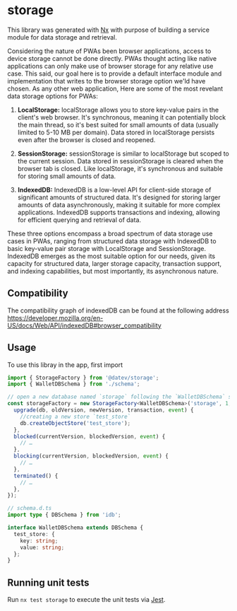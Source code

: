 # storage

This library was generated with [Nx](https://nx.dev) with purpose of building a service module for data storage and retrieval.

Considering the nature of PWAs been browser applications, access to device storage cannot be done directly. PWAs thought acting like native applications can only make use of browser storage for any relative use case. This said, our goal here is to provide a default interface module and implementation that writes to the browser storage option we'ld have chosen.
As any other web application, Here are some of the most revelant data storage options for PWAs:

1. **LocalStorage:** localStorage allows you to store key-value pairs in the client's web browser. It's synchronous, meaning it can potentially block the main thread, so it's best suited for small amounts of data (usually limited to 5-10 MB per domain). Data stored in localStorage persists even after the browser is closed and reopened.

2. **SessionStorage:** sessionStorage is similar to localStorage but scoped to the current session. Data stored in sessionStorage is cleared when the browser tab is closed. Like localStorage, it's synchronous and suitable for storing small amounts of data.

3. **IndexedDB:** IndexedDB is a low-level API for client-side storage of significant amounts of structured data. It's designed for storing larger amounts of data asynchronously, making it suitable for more complex applications. IndexedDB supports transactions and indexing, allowing for efficient querying and retrieval of data.

These three options encompass a broad spectrum of data storage use cases in PWAs, ranging from structured data storage with IndexedDB to basic key-value pair storage with LocalStorage and SessionStorage. IndexedDB emerges as the most suitable option for our needs, given its capacity for structured data, larger storage capacity, transaction support, and indexing capabilities, but most importantly, its asynchronous nature.

## Compatibility

The compatibility graph of indexedDB can be found at the following address https://developer.mozilla.org/en-US/docs/Web/API/indexedDB#browser_compatibility

## Usage

To use this libray in the app, first import

```ts
import { StorageFactory } from '@datev/storage';
import { WalletDBSchema } from './schema';

// open a new database named `storage` following the `WalletDBSchema` schema
const storageFactory = new StorageFactory<WalletDBSchema>('storage', 1, {
  upgrade(db, oldVersion, newVersion, transaction, event) {
    //creating a new store `test_store`
    db.createObjectStore('test_store');
  },
  blocked(currentVersion, blockedVersion, event) {
    // …
  },
  blocking(currentVersion, blockedVersion, event) {
    // …
  },
  terminated() {
    // …
  },
});

// schema.d.ts
import type { DBSchema } from 'idb';

interface WalletDBSchema extends DBSchema {
  test_store: {
    key: string;
    value: string;
  };
}
```

## Running unit tests

Run `nx test storage` to execute the unit tests via [Jest](https://jestjs.io).
